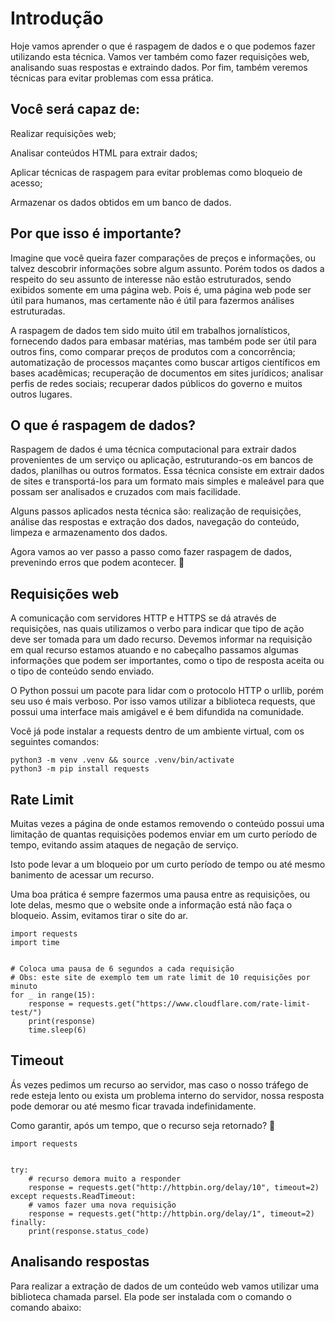 # Introdução

Hoje vamos aprender o que é raspagem de dados e o que podemos fazer utilizando esta técnica. Vamos ver também como fazer requisições web, analisando suas respostas e extraindo dados. Por fim, também veremos técnicas para evitar problemas com essa prática.

## Você será capaz de:
Realizar requisições web;

Analisar conteúdos HTML para extrair dados;

Aplicar técnicas de raspagem para evitar problemas como bloqueio de acesso;

Armazenar os dados obtidos em um banco de dados.

## Por que isso é importante?
Imagine que você queira fazer comparações de preços e informações, ou talvez descobrir informações sobre algum assunto. Porém todos os dados a respeito do seu assunto de interesse não estão estruturados, sendo exibidos somente em uma página web. Pois é, uma página web pode ser útil para humanos, mas certamente não é útil para fazermos análises estruturadas.

A raspagem de dados tem sido muito útil em trabalhos jornalísticos, fornecendo dados para embasar matérias, mas também pode ser útil para outros fins, como comparar preços de produtos com a concorrência; automatização de processos maçantes como buscar artigos científicos em bases acadêmicas; recuperação de documentos em sites jurídicos; analisar perfis de redes sociais; recuperar dados públicos do governo e muitos outros lugares.

## O que é raspagem de dados?

Raspagem de dados é uma técnica computacional para extrair dados provenientes de um serviço ou aplicação, estruturando-os em bancos de dados, planilhas ou outros formatos. Essa técnica consiste em extrair dados de sites e transportá-los para um formato mais simples e maleável para que possam ser analisados e cruzados com mais facilidade.

Alguns passos aplicados nesta técnica são: realização de requisições, análise das respostas e extração dos dados, navegação do conteúdo, limpeza e armazenamento dos dados.

Agora vamos ao ver passo a passo como fazer raspagem de dados, prevenindo erros que podem acontecer. 💪

## Requisições web

A comunicação com servidores HTTP e HTTPS se dá através de requisições, nas quais utilizamos o verbo para indicar que tipo de ação deve ser tomada para um dado recurso. Devemos informar na requisição em qual recurso estamos atuando e no cabeçalho passamos algumas informações que podem ser importantes, como o tipo de resposta aceita ou o tipo de conteúdo sendo enviado.

O Python possui um pacote para lidar com o protocolo HTTP o urllib, porém seu uso é mais verboso. Por isso vamos utilizar a biblioteca requests, que possui uma interface mais amigável e é bem difundida na comunidade.

Você já pode instalar a requests dentro de um ambiente virtual, com os seguintes comandos:

````
python3 -m venv .venv && source .venv/bin/activate
python3 -m pip install requests
````

## Rate Limit
Muitas vezes a página de onde estamos removendo o conteúdo possui uma limitação de quantas requisições podemos enviar em um curto período de tempo, evitando assim ataques de negação de serviço.

Isto pode levar a um bloqueio por um curto período de tempo ou até mesmo banimento de acessar um recurso.

Uma boa prática é sempre fazermos uma pausa entre as requisições, ou lote delas, mesmo que o website onde a informação está não faça o bloqueio. Assim, evitamos tirar o site do ar.

````
import requests
import time


# Coloca uma pausa de 6 segundos a cada requisição
# Obs: este site de exemplo tem um rate limit de 10 requisições por minuto
for _ in range(15):
    response = requests.get("https://www.cloudflare.com/rate-limit-test/")
    print(response)
    time.sleep(6)
````

## Timeout
Ás vezes pedimos um recurso ao servidor, mas caso o nosso tráfego de rede esteja lento ou exista um problema interno do servidor, nossa resposta pode demorar ou até mesmo ficar travada indefinidamente.

Como garantir, após um tempo, que o recurso seja retornado? 🤔

````
import requests


try:
    # recurso demora muito a responder
    response = requests.get("http://httpbin.org/delay/10", timeout=2)
except requests.ReadTimeout:
    # vamos fazer uma nova requisição
    response = requests.get("http://httpbin.org/delay/1", timeout=2)
finally:
    print(response.status_code)
````

## Analisando respostas

Para realizar a extração de dados de um conteúdo web vamos utilizar uma biblioteca chamada parsel. Ela pode ser instalada com o comando o comando abaixo: